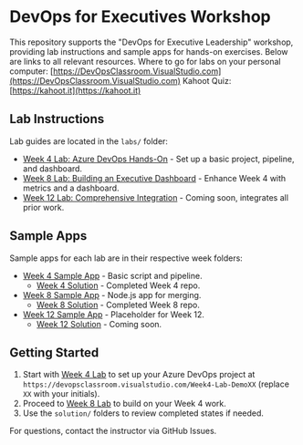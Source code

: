 # DevOps for Executives Workshop

This repository supports the "DevOps for Executive Leadership" workshop, providing lab instructions and sample apps for hands-on exercises. Below are links to all relevant resources.
Where to go for labs on your personal computer: [https://DevOpsClassroom.VisualStudio.com](https://DevOpsClassroom.VisualStudio.com)
Kahoot Quiz: [https://kahoot.it](https://kahoot.it)
## Lab Instructions
Lab guides are located in the `labs/` folder:
- [Week 4 Lab: Azure DevOps Hands-On](https://github.com/ProDataMan/DevOpsForExecutives/blob/main/labs/Week4Lab.md) - Set up a basic project, pipeline, and dashboard.
- [Week 8 Lab: Building an Executive Dashboard](https://github.com/ProDataMan/DevOpsForExecutives/blob/main/labs/Week8Lab.md) - Enhance Week 4 with metrics and a dashboard.
- [Week 12 Lab: Comprehensive Integration](https://github.com/ProDataMan/DevOpsForExecutives/blob/main/labs/Week12Lab.md) - Coming soon, integrates all prior work.

## Sample Apps
Sample apps for each lab are in their respective week folders:
- [Week 4 Sample App](https://github.com/ProDataMan/DevOpsForExecutives/tree/main/Week4) - Basic script and pipeline.
  - [Week 4 Solution](https://github.com/ProDataMan/DevOpsForExecutives/tree/main/Week4/Solution) - Completed Week 4 repo.
- [Week 8 Sample App](https://github.com/ProDataMan/DevOpsForExecutives/tree/main/Week8) - Node.js app for merging.
  - [Week 8 Solution](https://github.com/ProDataMan/DevOpsForExecutives/tree/main/Week8/Solution) - Completed Week 8 repo.
- [Week 12 Sample App](https://github.com/ProDataMan/DevOpsForExecutives/tree/main/Week12) - Placeholder for Week 12.
  - [Week 12 Solution](https://github.com/ProDataMan/DevOpsForExecutives/tree/main/Week12/solution) - Coming soon.

## Getting Started
1. Start with [Week 4 Lab](https://github.com/ProDataMan/DevOpsForExecutives/blob/main/labs/Week4Lab.md) to set up your Azure DevOps project at `https://devopsclassroom.visualstudio.com/Week4-Lab-DemoXX` (replace `XX` with your initials).
2. Proceed to [Week 8 Lab](https://github.com/ProDataMan/DevOpsForExecutives/blob/main/labs/Week8Lab.md) to build on your Week 4 work.
3. Use the `solution/` folders to review completed states if needed.

For questions, contact the instructor via GitHub Issues.
```

